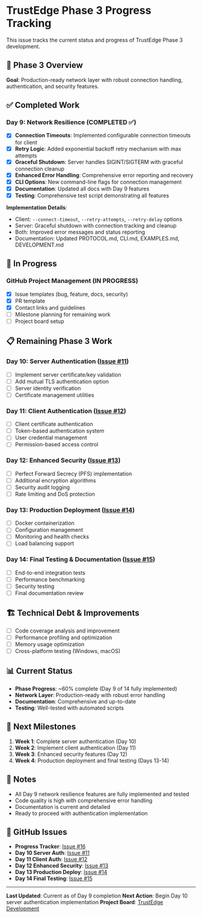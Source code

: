 <!--
Copyright (c) 2025 John Turner
MPL-2.0: https://mozilla.org/MPL/2.0/
Project: trustedge — Privacy and trust at the edge.
GitHub: https://github.com/johnzilla/trustedge
-->

# TrustEdge Phase 3 Progress Tracking

This issue tracks the current status and progress of TrustEdge Phase 3 development.

## 🎯 Phase 3 Overview
**Goal**: Production-ready network layer with robust connection handling, authentication, and security features.

## ✅ Completed Work

### Day 9: Network Resilience (COMPLETED ✅)
- [x] **Connection Timeouts**: Implemented configurable connection timeouts for client
- [x] **Retry Logic**: Added exponential backoff retry mechanism with max attempts
- [x] **Graceful Shutdown**: Server handles SIGINT/SIGTERM with graceful connection cleanup
- [x] **Enhanced Error Handling**: Comprehensive error reporting and recovery
- [x] **CLI Options**: New command-line flags for connection management
- [x] **Documentation**: Updated all docs with Day 9 features
- [x] **Testing**: Comprehensive test script demonstrating all features

**Implementation Details**:
- Client: `--connect-timeout`, `--retry-attempts`, `--retry-delay` options
- Server: Graceful shutdown with connection tracking and cleanup
- Both: Improved error messages and status reporting
- Documentation: Updated PROTOCOL.md, CLI.md, EXAMPLES.md, DEVELOPMENT.md

## 🔄 In Progress

### GitHub Project Management (IN PROGRESS)
- [x] Issue templates (bug, feature, docs, security)
- [x] PR template
- [x] Contact links and guidelines
- [ ] Milestone planning for remaining work
- [ ] Project board setup

## 📋 Remaining Phase 3 Work

### Day 10: Server Authentication ([Issue #11](https://github.com/johnzilla/trustedge/issues/11))
- [ ] Implement server certificate/key validation
- [ ] Add mutual TLS authentication option
- [ ] Server identity verification
- [ ] Certificate management utilities

### Day 11: Client Authentication ([Issue #12](https://github.com/johnzilla/trustedge/issues/12))
- [ ] Client certificate authentication
- [ ] Token-based authentication system
- [ ] User credential management
- [ ] Permission-based access control

### Day 12: Enhanced Security ([Issue #13](https://github.com/johnzilla/trustedge/issues/13))
- [ ] Perfect Forward Secrecy (PFS) implementation
- [ ] Additional encryption algorithms
- [ ] Security audit logging
- [ ] Rate limiting and DoS protection

### Day 13: Production Deployment ([Issue #14](https://github.com/johnzilla/trustedge/issues/14))
- [ ] Docker containerization
- [ ] Configuration management
- [ ] Monitoring and health checks
- [ ] Load balancing support

### Day 14: Final Testing & Documentation ([Issue #15](https://github.com/johnzilla/trustedge/issues/15))
- [ ] End-to-end integration tests
- [ ] Performance benchmarking
- [ ] Security testing
- [ ] Final documentation review

## 🏗️ Technical Debt & Improvements
- [ ] Code coverage analysis and improvement
- [ ] Performance profiling and optimization
- [ ] Memory usage optimization
- [ ] Cross-platform testing (Windows, macOS)

## 📊 Current Status
- **Phase Progress**: ~60% complete (Day 9 of 14 fully implemented)
- **Network Layer**: Production-ready with robust error handling
- **Documentation**: Comprehensive and up-to-date
- **Testing**: Well-tested with automated scripts

## 🎯 Next Milestones
1. **Week 1**: Complete server authentication (Day 10)
2. **Week 2**: Implement client authentication (Day 11)
3. **Week 3**: Enhanced security features (Day 12)
4. **Week 4**: Production deployment and final testing (Days 13-14)

## 📝 Notes
- All Day 9 network resilience features are fully implemented and tested
- Code quality is high with comprehensive error handling
- Documentation is current and detailed
- Ready to proceed with authentication implementation

## 📎 GitHub Issues
- **Progress Tracker**: [Issue #16](https://github.com/johnzilla/trustedge/issues/16)
- **Day 10 Server Auth**: [Issue #11](https://github.com/johnzilla/trustedge/issues/11)
- **Day 11 Client Auth**: [Issue #12](https://github.com/johnzilla/trustedge/issues/12)
- **Day 12 Enhanced Security**: [Issue #13](https://github.com/johnzilla/trustedge/issues/13)
- **Day 13 Production Deploy**: [Issue #14](https://github.com/johnzilla/trustedge/issues/14)
- **Day 14 Final Testing**: [Issue #15](https://github.com/johnzilla/trustedge/issues/15)

---
**Last Updated**: Current as of Day 9 completion
**Next Action**: Begin Day 10 server authentication implementation
**Project Board**: [TrustEdge Development](https://github.com/users/johnzilla/projects/2)
